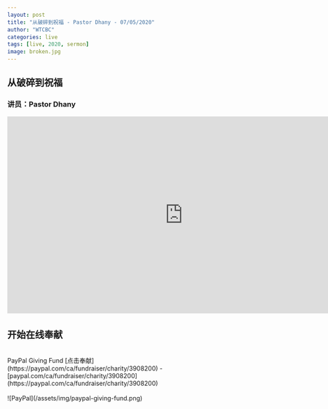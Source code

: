 ```yaml
---
layout: post
title: "从破碎到祝福 - Pastor Dhany - 07/05/2020"
author: "WTCBC"
categories: live
tags: [live, 2020, sermon]
image: broken.jpg
---
```


## 从破碎到祝福

### 讲员：Pastor Dhany

<iframe src="https://www.facebook.com/plugins/video.php?href=https%3A%2F%2Fwww.facebook.com%2Fwestcbc%2Fvideos%2F2584104738478785%2F&width=1280" width="800" height="450" style="border:none;overflow:hidden" scrolling="no" frameborder="0" allowTransparency="true" allowFullScreen="true"></iframe>

## 开始在线奉献
<br/>
PayPal Giving Fund [点击奉献](https://paypal.com/ca/fundraiser/charity/3908200) - [paypal.com/ca/fundraiser/charity/3908200](https://paypal.com/ca/fundraiser/charity/3908200)
<br/>
<br/>
![PayPal](/assets/img/paypal-giving-fund.png)
